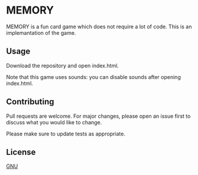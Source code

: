 # MEMORY

MEMORY is a fun card game which does not require a lot of code. This is an implemantation of the game.

## Usage

Download the repository and open index.html.

Note that this game uses sounds: you can disable sounds after opening index.html.

## Contributing
Pull requests are welcome. For major changes, please open an issue first to discuss what you would like to change.

Please make sure to update tests as appropriate.

## License
[GNU](https://choosealicense.com/licenses/gpl-3.0/)